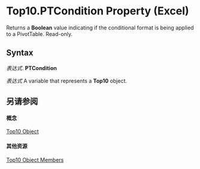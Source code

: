 
# Top10.PTCondition Property (Excel)

Returns a  **Boolean** value indicating if the conditional format is being applied to a PivotTable. Read-only.


## Syntax

 _表达式_. **PTCondition**

 _表达式_ A variable that represents a **Top10** object.


## 另请参阅


#### 概念


[Top10 Object](b94f4a4f-564c-d751-2b43-4b9482e048cc.md)
#### 其他资源


[Top10 Object Members](http://msdn.microsoft.com/library/ee94e347-b55a-d7b3-ab2f-26c5698b15cf%28Office.15%29.aspx)